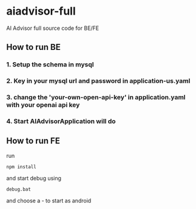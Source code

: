 # aiadvisor-full
AI Advisor full source code for BE/FE
## How to run BE
### 1. Setup the schema in mysql
### 2. Key in your mysql url and password in application-us.yaml
### 3. change the 'your-own-open-api-key' in application.yaml with your openai api key
### 4. Start AIAdvisorApplication will do

## How to run FE
run
```
npm install
```
and start debug using
```
debug.bat
```
and choose a - to start as android
